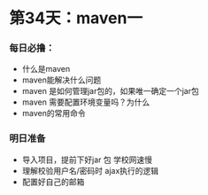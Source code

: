 # 第34天：maven一


### 每日必撸：
- 什么是maven
- maven能解决什么问题
- maven 是如何管理jar包的，如果唯一确定一个jar包
- maven 需要配置环境变量吗？为什么
- maven的常用命令

### 明日准备

- 导入项目，提前下好jar 包 学校网速慢
- 理解校验用户名/密码时 ajax执行的逻辑
- 配置好自己的邮箱

